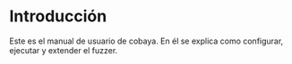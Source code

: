 # Introducción

Este es el manual de usuario de cobaya. En él se explica como configurar, ejecutar y extender el fuzzer.


